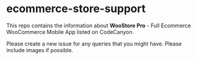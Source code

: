 # ecommerce-store-support 

This repo contains the information about **WooStore Pro** - Full Ecommerce WooCommerce Mobile App listed on CodeCanyon.

Please create a new issue for any queries that you might have.
Please include images if possible.
